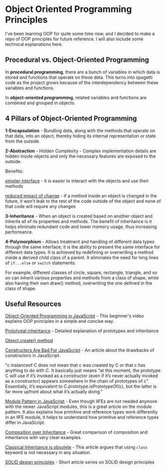 # Object Oriented Programming Principles

I've been learning OOP for quite some time now, and I decided to make a repo of OOP principles for future reference. I will also include some technical explanations here.

## Procedural vs. Object-Oriented Programming

In **procedural programming**, there are a bunch of variables in which data is stored and functions that operate on these data. This turns into spagetti code as the project grows because of the interdependency between these variables and functions.

In **object-oriented programming**, related variables and functions are combined and grouped in objects.

## 4 Pillars of Object-Oriented Programming

**1-Encapsulation** - Bundling data, along with the methods that operate on that data, into an object, thereby hiding its internal representation or state from the outside.

**2-Abstraction** - Hidden Complexity - Complex implementation details are hidden inside objects and only the necessary features are exposed to the outside.

Benefits: 

<ins>simpler interface</ins> - it is easier to interact with the objects and use their methods

<ins>reduced impact of change</ins> - if a method inside an object is changed in the future, it won't leak to the rest of the code outside of the object and none of that code will require any changes

**3-Inheritance** - When an object is created based on another object and inherits all of its properties and methods. The benefit of inheritance is it helps eliminate redundant code and lower memory usage, thus increasing performance.

**4-Polymorphism** - Allows treatment and handling of different data types through the same interface; it is the ability to present the same interface for different data types. It is achieved by redefining or overwriting a method inside a derived child class of a parent. It eliminates the need for long lines of `if...else` or `switch` statements.

For example, different classes of circle, square, rectangle, triangle, and so on can inherit various properties and methods from a class of shape, while also having their own draw() method, overwriting the one defined in the class of shape.

## Useful Resources
[Object-Oriented Programming in JavaScript](https://www.youtube.com/watch?v=PFmuCDHHpwk&t=1073s) - This beginner's video explains OOP principles in a simple and concise way.

[Prototypal inheritance](https://javascript.info/prototype-inheritance) - Detailed explanation of prototypes and inheritance

[Object.create() method](https://www.youtube.com/watch?v=MACDGu96wrA)

[Constructors Are Bad For JavaScript](https://tsherif.wordpress.com/2013/08/04/constructors-are-bad-for-javascript/) - An article about the drawbacks of constructors in JavaScript.

"c instanceof C does not mean that c was created by C or that c has anything to do with C. It basically just means “at this moment, the prototype C will use if it’s invoked as a constructor (even if it’s never actually invoked as a constructor) appears somewhere in the chain of prototypes of c”. Essentially, it’s equivalent to C.prototype.isPrototypeOf(c), but the latter is far more upfront about what it’s actually doing."

[Module Pattern in JavaScript](https://dev.to/tomekbuszewski/module-pattern-in-javascript-56jm) - Even though IIFEs are not needed anymore with the newer JavaScript modules, this is a great article on the module pattern. It also explains how primitive and reference types work differently in an IIFE module, it helps to understand how primitive and reference types differ in JavaScript.

[Composition over Inheritance](https://www.youtube.com/watch?v=wfMtDGfHWpA) - Great comparison of composition and inheritance with very clear examples.

[Classical Inheritance is obsolete](https://medium.com/javascript-scene/3-different-kinds-of-prototypal-inheritance-es6-edition-32d777fa16c9) - This article argues that using `class` keyword is not necessary in any situation.

[SOLID design principles](https://duncan-mcardle.medium.com/solid-principle-1-single-responsibility-javascript-5d9ce2c6f4a5) - Short article series on SOLID design principles

